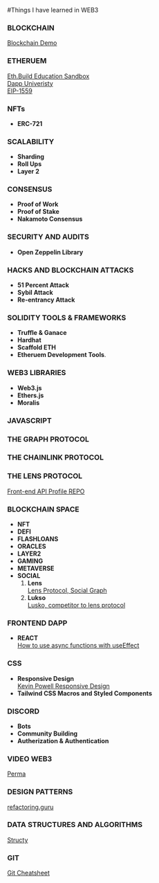 #Things I have learned in WEB3

### **BLOCKCHAIN**

[Blockchain Demo](https://andersbrownworth.com/blockchain)

### **ETHERUEM**

[Eth.Build Education Sandbox](https://eth.build)  
[Dapp Univeristy](https://dappuniversity.com)  
[EIP-1559](https://www.youtube.com/watch?v=MGemhK9t44Q)

### **NFTs**

- **ERC-721**

### SCALABILITY

- **Sharding**
- **Roll Ups**
- **Layer 2**

### **CONSENSUS**

- **Proof of Work**
- **Proof of Stake**
- **Nakamoto Consensus**

### SECURITY AND AUDITS

- **Open Zeppelin Library**

### HACKS AND BLOCKCHAIN ATTACKS

- **51 Percent Attack**
- **Sybil Attack**
- **Re-entrancy Attack**

### **SOLIDITY TOOLS & FRAMEWORKS**

- **Truffle & Ganace**
- **Hardhat**
- **Scaffold ETH**
- **Etheruem Development Tools**.

### **WEB3 LIBRARIES**

- **Web3.js**
- **Ethers.js**
- **Moralis**

### **JAVASCRIPT**

### **THE GRAPH PROTOCOL**

### **THE CHAINLINK PROTOCOL**

### **THE LENS PROTOCOL**

[Front-end API Profile REPO](https://github.com/dabit3/lens-protocol-frontend)

### **BLOCKCHAIN SPACE**

- **NFT**
- **DEFI**
- **FLASHLOANS**
- **ORACLES**
- **LAYER2**
- **GAMING**
- **METAVERSE**
- **SOCIAL**
  1. **Lens**  
     [Lens Protocol, Social Graph](https://lens.xyz/)
  2. **Lukso**  
     [Lusko, competitor to lens protocol](https://lukso.network/)

### **FRONTEND DAPP**

- **REACT**  
  [How to use async functions with useEffect](https://devtrium.com/posts/async-functions-useeffect)

### **CSS**

- **Responsive Design**  
  [Kevin Powell Responsive Design](https://courses.kevinpowell.co/view/courses/conquering-responsive-layouts/233002-introduction/1007804-intro-why-the-course-is-formatted-in-this-way)
- **Tailwind CSS Macros and Styled Components**

### **DISCORD**

- **Bots**
- **Community Building**
- **Autherization & Authentication**

### **VIDEO WEB3**

[Perma](https://github.com/dabit3/perma)

### **DESIGN PATTERNS**

[refactoring.guru](https://refactoring.guru/design-patterns)

### **DATA STRUCTURES AND ALGORITHMS**

[Structy](https://www.structy.net)

### **GIT**

[Git Cheatsheet](https://devhints.io/git-tricks)
